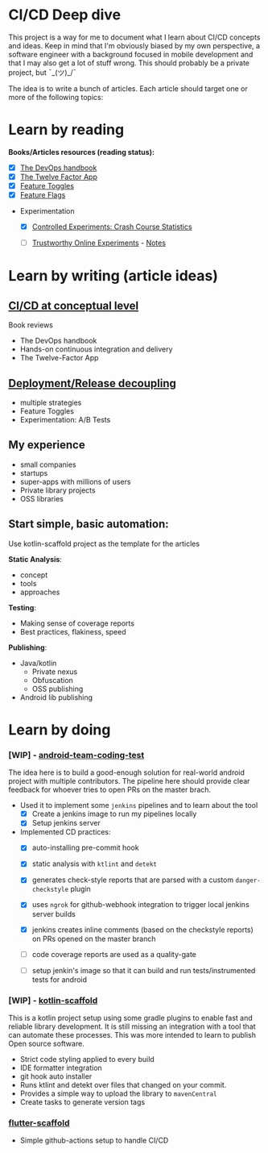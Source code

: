 # CI/CD Deep dive

This project is a way for me to document what I learn about CI/CD concepts and ideas. 
Keep in mind that I'm obviously biased by my own perspective, a software engineer with a
background focused in mobile development and that I may also get a lot of stuff wrong.
This should probably be a private project, but  ¯\_(ツ)_/¯

The idea is to write a bunch of articles. Each article should target one or more of the following topics:
# Learn by reading
**Books/Articles resources (reading status):**
- [x] [The DevOps handbook](https://www.amazon.com/DevOps-Handbook-World-Class-Reliability-Organizations/dp/1942788002)
- [x] [The Twelve Factor App](https://12factor.net/)
- [x] [Feature Toggles](https://martinfowler.com/articles/feature-toggles.html)
- [x] [Feature Flags](https://jeroenmols.com/blog/2019/08/13/featureflags/)
- Experimentation
	- [x] [Controlled Experiments: Crash Course Statistics](https://www.youtube.com/watch?v=kkBDa-ICvyY)
	- [ ] [Trustworthy Online Experiments](https://www.amazon.com.br/Trustworthy-Online-Controlled-Experiments-Practical/dp/1108724264) - [Notes](https://github.com/iurysza/mobile-devops/tree/master/deployment-release-decoupling/trustworthy-online-controlled-experiments-notes.md)


# Learn by writing (article ideas)
## [CI/CD at conceptual level](https://github.com/iurysza/mobile-devops/tree/master/foundation)
Book reviews
- The DevOps handbook
- Hands-on continuous integration and delivery
- The Twelve-Factor App

## [Deployment/Release decoupling](https://github.com/iurysza/mobile-devops/tree/master/deployment-release-decoupling)
- multiple strategies
- Feature Toggles
- Experimentation: A/B Tests

## My experience
- small companies
- startups
- super-apps with millions of users 
- Private library projects 
- OSS libraries

## Start simple, basic automation:
Use kotlin-scaffold project as the template 
for the articles

**Static Analysis**:
- concept
- tools
- approaches

**Testing**:
- Making sense of coverage reports
- Best practices, flakiness, speed

**Publishing**:
- Java/kotlin 
	- Private nexus
	- Obfuscation
	- OSS publishing
- Android lib publishing


# Learn by doing
### [WIP] - [android-team-coding-test](https://github.com/iurysza/android-team-coding-test)
The idea here is to build a good-enough solution for real-world android project with multiple contributors.
The pipeline here should provide clear feedback for whoever tries to open PRs on the master brach.

- Used it to implement some `jenkins` pipelines and to learn about the tool
    - [x] Create a jenkins image to run my pipelines locally
    - [x] Setup jenkins server

- Implemented CD practices:
    - [x] auto-installing pre-commit hook
    - [x] static analysis with `ktlint` and `detekt`
    - [x] generates check-style reports that are parsed with a custom `danger-checkstyle` plugin
	- [x] uses `ngrok` for github-webhook integration to trigger local jenkins server builds
    - [x] jenkins creates inline comments (based on the checkstyle reports) on PRs opened on the master branch
    - [ ] code coverage reports are used as a quality-gate
	- [ ] setup jenkin's image so that it can build and run tests/instrumented tests for android


### [WIP] - [kotlin-scaffold](https://github.com/iurysza/kotlin-scaffold)
This is a kotlin project setup using some gradle plugins to enable fast and reliable library development. It is still missing an integration with a tool that can automate these processes.
This was more intended to learn to publish Open source software.

- Strict code styling applied to every build
- IDE formatter integration
- git hook auto installer
- Runs ktlint and detekt over files that changed on your commit.
- Provides a simple way to upload the library to `mavenCentral`
- Create tasks to generate version tags

### [flutter-scaffold](https://github.com/iurysza/flutter-scaffold)
- Simple github-actions setup to handle CI/CD


